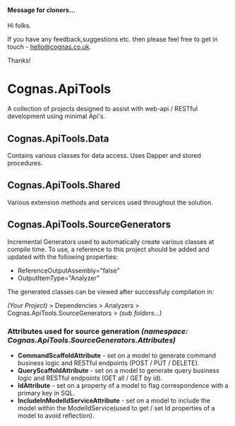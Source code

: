 #### Message for cloners...

Hi folks.

If you have any feedback,suggestions etc. then please feel free to get in touch - hello@cognas.co.uk.

Thanks!

# Cognas.ApiTools

A collection of projects designed to assist with web-api / RESTful development using minimal Api's.

## Cognas.ApiTools.Data

Contains various classes for data access. Uses Dapper and stored procedures.

## Cognas.ApiTools.Shared

Various extension methods and services used throughout the solution.

## Cognas.ApiTools.SourceGenerators

Incremental Generators used to automatically create various classes at compile time.
To use, a reference to this project should be added and updated with the following properties:

- ReferenceOutputAssembly="false"
- OutputItemType="Analyzer"

The generated classes can be viewed after successfuly compilation in:

*(Your Project)* > Dependencies > Analyzers > Cognas.ApiTools.SourceGenerators > *(sub folders...)*

### Attributes used for source generation *(namespace: Cognas.ApiTools.SourceGenerators.Attributes)*

- **CommandScaffoldAttribute** - set on a model to generate command business logic and RESTful endpoints (POST / PUT / DELETE).
- **QueryScaffoldAttribute** - set on a model to generate query business logic and RESTful endpoints (GET all / GET by id).
- **IdAttribute** - set on a property of a model to flag correspondence with a primary key in SQL.
- **IncludeInModelIdServiceAttribute** - set on a model to include the model within the ModelIdService\(used to get / set Id properties of a model to avoid reflection).